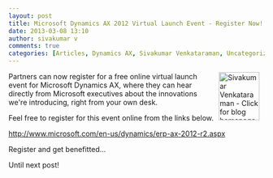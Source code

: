 ```yaml
---
layout: post
title: Microsoft Dynamics AX 2012 Virtual Launch Event - Register Now!
date: 2013-03-08 13:10
author: sivakumar v
comments: true
categories: [Articles, Dynamics AX, Sivakumar Venkataraman, Uncategorized, Virtual Launch Event]
---
```

<p style="text-align: left;"><a title="Sivakumar Venkataraman - Click for blog homepage"><img src="https://microsofttpd.github.io/assets/0871.sivav.jpg" alt="Sivakumar Venkataraman - Click for blog homepage" width="80" height="95" align="right" border="0" hspace="10" /></a>Partners can now register for a free online virtual launch event for Microsoft Dynamics AX, where&nbsp;they can hear directly from Microsoft executives about the innovations we're introducing, right from your own desk.</p>
<p>Feel free to register for this event online from the links below.</p>
<p><a href="http://www.microsoft.com/en-us/dynamics/erp-ax-2012-r2.aspx" target="_blank">http://www.microsoft.com/en-us/dynamics/erp-ax-2012-r2.aspx</a></p>
<p>Register and get benefitted...</p>
<p>Until next post!</p>
